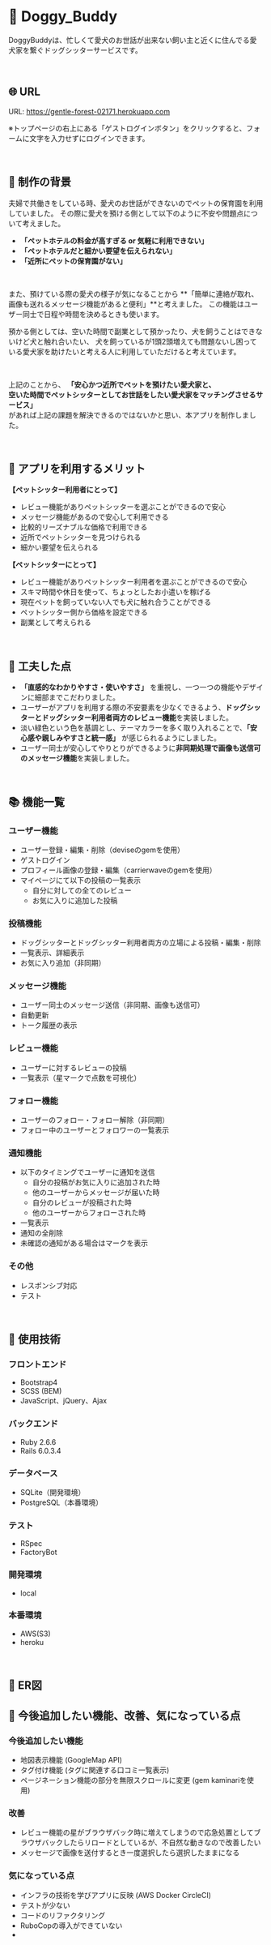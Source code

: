 # :feet: Doggy_Buddy
DoggyBuddyは、忙しくて愛犬のお世話が出来ない飼い主と近くに住んでる愛犬家を繋ぐドッグシッターサービスです。



<br />

## :globe_with_meridians: URL
URL: https://gentle-forest-02171.herokuapp.com

※トップページの右上にある「ゲストログインボタン」をクリックすると、フォームに文字を入力せずにログインできます。

<br />

## :notebook: 制作の背景
夫婦で共働きをしている時、愛犬のお世話ができないのでペットの保育園を利用していました。
その際に愛犬を預ける側として以下のように不安や問題点について考えました。

- **「ペットホテルの料金が高すぎる or 気軽に利用できない」**
- **「ペットホテルだと細かい要望を伝えられない」**
- **「近所にペットの保育園がない」**

<br />

また、預けている際の愛犬の様子が気になることから
**「簡単に連絡が取れ、画像も送れるメッセージ機能があると便利」**と考えました。
この機能はユーザー同士で日程や時間を決めるときも使います。

預かる側としては、空いた時間で副業として預かったり、犬を飼うことはできないけど犬と触れ合いたい、
犬を飼っているが1頭2頭増えても問題ないし困っている愛犬家を助けたいと考える人に利用していただけると考えています。

<br />

上記のことから、
**「安心かつ近所でペットを預けたい愛犬家と、**  
**空いた時間でペットシッターとしてお世話をしたい愛犬家をマッチングさせるサービス」**  
があれば上記の課題を解決できるのではないかと思い、本アプリを制作しました。  


<br />

## :notebook_with_decorative_cover: アプリを利用するメリット
**【ペットシッター利用者にとって】**
- レビュー機能がありペットシッターを選ぶことができるので安心
- メッセージ機能があるので安心して利用できる
- 比較的リーズナブルな価格で利用できる
- 近所でペットシッターを見つけられる
- 細かい要望を伝えられる

**【ペットシッターにとって】**
- レビュー機能がありペットシッター利用者を選ぶことができるので安心
- スキマ時間や休日を使って、ちょっとしたお小遣いを稼げる
- 現在ペットを飼っていない人でも犬に触れ合うことができる
- ペットシッター側から価格を設定できる
- 副業として考えられる

<br />

## :green_book: 工夫した点

- **「直感的なわかりやすさ・使いやすさ」**
を重視し、一つ一つの機能やデザインに細部までこだわりました。
- ユーザーがアプリを利用する際の不安要素を少なくできるよう、**ドッグシッターとドッグシッター利用者両方のレビュー機能**を実装しました。
- 淡い緑色という色を基調とし、テーマカラーを多く取り入れることで、**「安心感や親しみやすさと統一感」**
が感じられるようにしました。
- ユーザー同士が安心してやりとりができるように**非同期処理で画像も送信可のメッセージ機能**を実装しました。



<br />

## :books: 機能一覧

### ユーザー機能
- ユーザー登録・編集・削除（deviseのgemを使用）
- ゲストログイン
- プロフィール画像の登録・編集（carrierwaveのgemを使用）
- マイページにて以下の投稿の一覧表示
  - 自分に対しての全てのレビュー
  - お気に入りに追加した投稿

### 投稿機能
- ドッグシッターとドッグシッター利用者両方の立場による投稿・編集・削除
- 一覧表示、詳細表示
- お気に入り追加（非同期）

### メッセージ機能
- ユーザー同士のメッセージ送信（非同期、画像も送信可）
- 自動更新
- トーク履歴の表示

### レビュー機能
- ユーザーに対するレビューの投稿
- 一覧表示（星マークで点数を可視化）

### フォロー機能
- ユーザーのフォロー・フォロー解除（非同期）
- フォロー中のユーザーとフォロワーの一覧表示

### 通知機能
  - 以下のタイミングでユーザーに通知を送信
    - 自分の投稿がお気に入りに追加された時
    - 他のユーザーからメッセージが届いた時
    - 自分のレビューが投稿された時
    - 他のユーザーからフォローされた時
  - 一覧表示
  - 通知の全削除
  - 未確認の通知がある場合はマークを表示

### その他
  - レスポンシブ対応
  - テスト


<br />

## :closed_book: 使用技術
### フロントエンド
- Bootstrap4
- SCSS (BEM)
- JavaScript、jQuery、Ajax

### バックエンド
- Ruby 2.6.6  
- Rails 6.0.3.4

### データベース
- SQLite（開発環境）
- PostgreSQL（本番環境）

### テスト
- RSpec
- FactoryBot

### 開発環境
- local

### 本番環境
- AWS(S3)  
- heroku

<br />

## :orange_book: ER図


## :blue_book: 今後追加したい機能、改善、気になっている点
### 今後追加したい機能
- 地図表示機能 (GoogleMap API)
- タグ付け機能 (タグに関連する口コミ一覧表示)
- ページネーション機能の部分を無限スクロールに変更 (gem kaminariを使用)

### 改善
- レビュー機能の星がブラウザバック時に増えてしまうので応急処置としてブラウザバックしたらリロードとしているが、不自然な動きなので改善したい
- メッセージで画像を送付するとき一度選択したら選択したままになる

### 気になっている点
- インフラの技術を学びアプリに反映 (AWS Docker CircleCI)
- テストが少ない
- コードのリファクタリング
- RuboCopの導入ができていない
- 